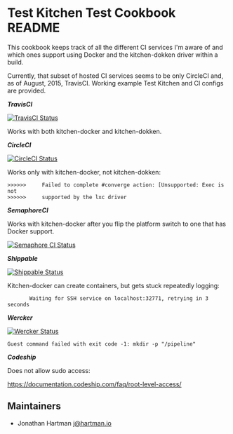 # Test Kitchen Test Cookbook README

This cookbook keeps track of all the different CI services I'm aware of and
which ones support using Docker and the kitchen-dokken driver within a build.

Currently, that subset of hosted CI services seems to be only CircleCI and, as
of August, 2015, TravisCI. Working example Test Kitchen and CI configs are
provided.

***TravisCI***

[![TravisCI Status](https://img.shields.io/travis/RoboticCheese/test-kitchen-test-chef.svg)][travis]

Works with both kitchen-docker and kitchen-dokken.

***CircleCI***

[![CircleCI Status](https://img.shields.io/circleci/project/RoboticCheese/test-kitchen-test-chef.svg)][circleci]

Works only with kitchen-docker, not kitchen-dokken:

```
>>>>>>     Failed to complete #converge action: [Unsupported: Exec is not
>>>>>>     supported by the lxc driver
```

***SemaphoreCI***

Works with kitchen-docker after you flip the platform switch to one that has
Docker support.

[![Semaphore CI Status](https://semaphoreci.com/api/v1/roboticcheese/test-kitchen-test-chef/branches/master/badge.svg)](https://semaphoreci.com/roboticcheese/test-kitchen-test-chef)

***Shippable***

[![Shippable Status](https://img.shields.io/shippable/5507a81d5ab6cc1352a13510.svg)][shippable]

Kitchen-docker can create containers, but gets stuck repeatedly logging:

```
       Waiting for SSH service on localhost:32771, retrying in 3 seconds
```

***Wercker***

[![Wercker Status](https://img.shields.io/wercker/ci/RoboticCheese/test-kitchen-test-chef.svg)][wercker]

```
Guest command failed with exit code -1: mkdir -p "/pipeline"
```

***Codeship***

Does not allow sudo access:

https://documentation.codeship.com/faq/root-level-access/


[travis]: https://travis-ci.org/RoboticCheese/test-kitchen-test-chef
[circleci]: https://circleci.com/gh/RoboticCheese/test-kitchen-test-chef
[wercker]: https://app.wercker.com/project/bykey/7b1fd8e453150fe10609376d44e7442b
[shippable]: https://app.shippable.com/subscriptions/5507a81d5ab6cc1352a13510

## Maintainers

- Jonathan Hartman <j@hartman.io>
